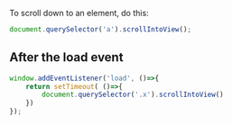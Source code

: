 To scroll down to an element, do this:

```js
document.querySelector('a').scrollIntoView();
```

## After the load event

```js
window.addEventListener('load', ()=>{
    return setTimeout( ()=>{
        document.querySelector('.x').scrollIntoView()
    })
});
```
